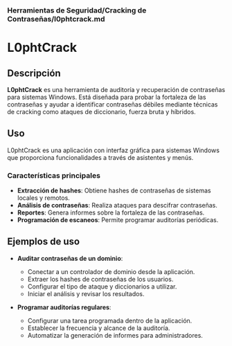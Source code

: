 ### **Herramientas de Seguridad/Cracking de Contraseñas/l0phtcrack.md**

# L0phtCrack

## Descripción

**L0phtCrack** es una herramienta de auditoría y recuperación de contraseñas para sistemas Windows. Está diseñada para probar la fortaleza de las contraseñas y ayudar a identificar contraseñas débiles mediante técnicas de cracking como ataques de diccionario, fuerza bruta y híbridos.

## Uso

L0phtCrack es una aplicación con interfaz gráfica para sistemas Windows que proporciona funcionalidades a través de asistentes y menús.

### Características principales

- **Extracción de hashes**: Obtiene hashes de contraseñas de sistemas locales y remotos.
- **Análisis de contraseñas**: Realiza ataques para descifrar contraseñas.
- **Reportes**: Genera informes sobre la fortaleza de las contraseñas.
- **Programación de escaneos**: Permite programar auditorías periódicas.

## Ejemplos de uso

- **Auditar contraseñas de un dominio**:

  - Conectar a un controlador de dominio desde la aplicación.
  - Extraer los hashes de contraseñas de los usuarios.
  - Configurar el tipo de ataque y diccionarios a utilizar.
  - Iniciar el análisis y revisar los resultados.

- **Programar auditorías regulares**:

  - Configurar una tarea programada dentro de la aplicación.
  - Establecer la frecuencia y alcance de la auditoría.
  - Automatizar la generación de informes para administradores.

